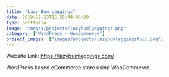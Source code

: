 ```yaml
---
title: "Lazy Bum Leggings"
date: 2019-12-23T15:55:44+06:00
type: portfolio
image: "images/projects/lazybumlgeggings.png"
category: ["WordPress - WooCommerce"]
project_images: ["images/projects/lazybumleggingsfull.png"]
---
```


Website Link: https://lazybumleggings.com/

WordPress based eCommerce store using WooCommerce.